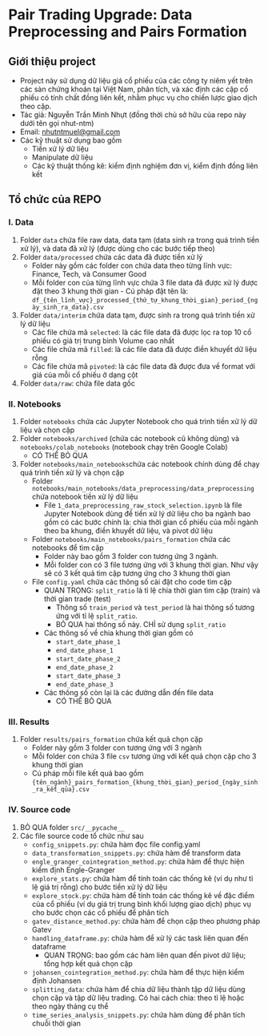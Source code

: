 # **Pair Trading Upgrade: Data Preprocessing and Pairs Formation**

## **Giới thiệu project**
- Project này sử dụng dữ liệu giá cổ phiếu của các công ty niêm yết trên các sàn chứng khoán tại Việt Nam, phân tích, và xác định các cặp cổ phiếu có tính chất đồng liên kết, nhằm phục vụ cho chiến lược giao dịch theo cặp.
- Tác giả: Nguyễn Trần Minh Nhựt (đồng thời chủ sở hữu của repo này dưới tên gọi nhut-ntm)
- Email: nhutntmuel@gmail.com
- Các kỹ thuật sử dụng bao gồm
  - Tiền xử lý dữ liệu
  - Manipulate dữ liệu
  - Các kỹ thuật thống kê: kiểm định nghiệm đơn vị, kiểm định đồng liên kết 

## **Tổ chức của REPO**

### **I. Data**
1. Folder `data` chứa file raw data, data tạm (data sinh ra trong quá trình tiền xử lý), và data đã xử lý (được dùng cho các bước tiếp theo)
2. Folder `data/processed` chứa các data đã được tiền xử lý 
    - Folder này gồm các folder con chứa data theo từng lĩnh vực: Finance, Tech, và Consumer Good
    - Mỗi folder con của từng lĩnh vực chứa 3 file data đã được xử lý được đặt theo 3 khung thời gian - Cú pháp đặt tên là: `df_{tên_lĩnh_vực}_processed_{thứ_tự_khung_thời_gian}_period_{ngày_sinh_ra_data}.csv`
3. Folder `data/interim` chứa data tạm, được sinh ra trong quá trình tiền xử lý dữ liệu 
    - Các file chứa mã `selected`: là các file data đã được lọc ra top 10 cổ phiếu có giá trị trung bình Volume cao nhất
    - Các file chứa mã `filled`: là các file data đã được điền khuyết dữ liệu rỗng
    - Các file chứa mã `pivoted`: là các file data đã được đưa về format với giá của mỗi cổ phiếu ở dạng cột
4. Folder `data/raw`: chứa file data gốc

### **II. Notebooks**
1. Folder `notebooks` chứa các Jupyter Notebook cho quá trình tiền xử lý dữ liệu và chọn cặp 
2. Folder `notebooks/archived` (chứa các notebook cũ không dùng) và `notebooks/colab_notebooks` (notebook chạy trên Google Colab)
    - CÓ THỂ BỎ QUA 
3. Folder `notebooks/main_notebooks`chứa các notebook chính dùng để chạy quá trình tiền xử lý và chọn cặp 
    - Folder `notebooks/main_notebooks/data_preprocessing/data_preprocessing` chứa notebook tiền xử lý dữ liệu 
        - File `1_data_preprocessing_raw_stock_selection.ipynb` là file Jupyter Notebook dùng để tiền xử lý dữ liệu cho ba ngành bao gồm có các bước chính là: chia thời gian cổ phiếu của mỗi ngành theo ba khung, điền khuyết dữ liệu, và pivot dữ liệu 
    - Folder `notebooks/main_notebooks/pairs_formation` chứa các notebooks để tìm cặp 
        - Folder này bao gồm 3 folder con tương ứng 3 ngành. 
        - Mỗi folder con có 3 file tương ứng với 3 khung thời gian. Như vậy sẽ có 3 kết quả tìm cặp tương ứng cho 3 khung thời gian 
    - File `config.yaml` chứa các thông số cài đặt cho code tìm cặp 
        - QUAN TRỌNG: `split_ratio` là tỉ lệ chia thời gian tìm cặp (train) và thời gian trade (test)
            - Thông số `train_period` và `test_period` là hai thông số tương ứng với tỉ lệ `split_ratio`. 
            - BỎ QUA hai thông số này. CHỈ sử dụng `split_ratio`
        - Các thông số về chia khung thời gian gồm có 
            - `start_date_phase_1`
            - `end_date_phase_1`
            - `start_date_phase_2`
            - `end_date_phase_2`
            - `start_date_phase_3`
            - `end_date_phase_3`
        - Các thông số còn lại là các đường dẫn đến file data 
            - CÓ THỂ BỎ QUA 

### **III. Results**
1. Folder `results/pairs_formation` chứa kết quả chọn cặp 
    - Folder này gồm 3 folder con tương ứng với 3 ngành
    - Mỗi folder con chứa 3 file `csv` tương ứng với kết quả chọn cặp cho 3 khung thời gian 
    - Cú pháp mỗi file kết quả bao gồm `{tên_ngành}_pairs_formation_{khung_thời_gian}_period_{ngày_sinh_ra_kết_qủa}.csv`

### **IV. Source code**
1. BỎ QUA folder `src/__pycache__`
2. Các file source code tổ chức như sau 
    - `config_snippets.py`: chứa hàm đọc file config.yaml
    - `data_transformation_snippets.py`: chứa hàm để transform data 
    - `engle_granger_cointegration_method.py`: chứa hàm để thực hiện kiểm định Engle-Granger
    - `explore_stats.py`: chứa hàm để tính toán các thống kê (ví dụ như tỉ lệ giá trị rỗng) cho bước tiền xử lý dữ liệu
    - `explore_stock.py`: chứa hàm để tính toán các thống kê về đặc điểm của cổ phiếu (ví dụ giá trị trung bình khối lượng giao dịch) phục vụ cho bước chọn các cổ phiếu để phân tích
    - `gatev_distance_method.py`: chứa hàm để chọn cặp theo phương pháp Gatev
    - `handling_dataframe.py`: chứa hàm để xử lý các task liên quan đến dataframe 
        - QUAN TRỌNG: bao gồm các hàm liên quan đến pivot dữ liệu; tổng hợp kết quả chọn cặp
    - `johansen_cointegration_method.py`: chứa hàm để thực hiện kiểm định Johansen
    - `splitting_data`: chứa hàm để chia dữ liệu thành tập dữ liệu dùng chọn cặp và tập dữ liệu trading. Có hai cách chia: theo tỉ lệ hoặc theo ngày tháng cụ thể 
    - `time_series_analysis_snippets.py`: chứa hàm dùng để phân tích chuỗi thời gian 



